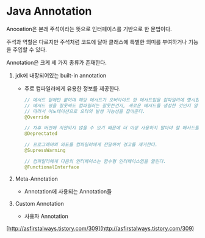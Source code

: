 # Java Annotation


Anooation은 본래 주석이라는 뜻으로 인터페이스를 기반으로 한 문법이다. 

주석과 역할은 다르지만 주석처럼 코드에 달아 클래스에 특별한 의미를 부여하거나 기능을 주입할 수 있다. 

Annotation은 크게 세 가지 종류가 존재한다.

1. jdk에 내장되어있는 built-in annotation
    - 주로 컴파일러에게 유용한 정보를 제공한다.
        
        ```java
        // 메서드 앞에만 붙이며 해당 메서드가 오버라이드 한 메서드임을 컴파일러에 명시한다.
        // 메서드 명을 잘못써도 컴파일러는 잘못쓴건지, 새로운 메서드를 생성한 것인지 알 수 없다.
        // 따라서 어노테이션으로 오타의 발생 가능성을 잡아준다.
        @Override
        
        // 차후 버전에 지원되지 않을 수 있기 때문에 더 이상 사용하지 말아야 할 메서드를 말한다.
        @Deprectated
        
        // 프로그래머의 의도를 컴파일러에게 전달하여 경고를 제거한다.
        @SupressWarning
        
        // 컴파일러에게 다음의 인터페이스는 함수형 인터페이스임을 알린다.
        @FunctionalInterface
        ```
        
2. Meta-Annotation
    - Annotation에 사용되는 Annotation들
3. Custom Annotation
    - 사용자 Annotation

[http://asfirstalways.tistory.com/309](http://asfirstalways.tistory.com/309)
